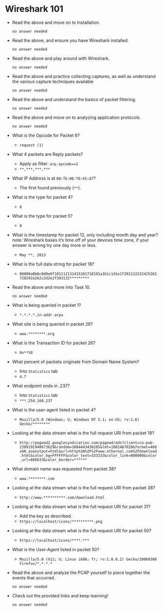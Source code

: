 # Wireshark 101

- Read the above and move on to Installation.

	  no answer needed

- Read the above, and ensure you have Wireshark installed.

	  no answer needed

- Read the above and play around with Wireshark.

	  no answer needed

- Read the above and practice collecting captures, as well as understand the various capture techniques available

	  no answer needed

- Read the above and understand the basics of packet filtering.

	  no answer needed

- Read the above and move on to analyzing application protocols.

	  no answer needed

- What is the Opcode for Packet 6?

	- `request (1)`

- What 4 packets are Reply packets?

	- Apply as filter: `arp.opcode==2`
	- `**,***,***,***`

- What IP Address is at `80:fb:06:f0:45:d7`?

	- The first found previously (`**`).

- What is the type for packet 4?

	- `8`

- What is the type for packet 5?

	- `0`

- What is the timestamp for packet 12, only including month day and year? note: Wireshark bases it’s time off of your devices time zone, if your answer is wrong try one day more or less.
	
	- `May **, 2013`

- What is the full data string for packet 18?

	- `08090a0b0c0d0e0f101112131415161718191a1b1c1d1e1f202122232425262728292a2b2c2d2e2f303132*********`

- Read the above and move into Task 10.

	  no answer needed

- What is being queried in packet 1?

	- `*.*.*.*.in-addr.arpa`

- What site is being queried in packet 26?

	- `www.********.org`

- What is the Transaction ID for packet 26?

	- `0x**58`

- What percent of packets originate from Domain Name System?

	- Into `Statistics` tab
	- `4.7`

- What endpoint ends in .237?

	- Into `Statistics` tab
	- `***.254.160.237`

- What is the user-agent listed in packet 4?

	- `Mozilla/5.0 (Windows; U; Windows NT 5.1; en-US; rv:1.6) Gecko/********`

- Looking at the data stream what is the full request URI from packet 18?

	- `http://pagead2.googlesyndication.com/pagead/ads?client=ca-pub-2309191948673629&random=1084443430285&lmt=1082467020&format=468x60_as&output=html&url=http%3A%2F%2Fwww.ethereal.com%2Fdownload.html&color_bg=FFFFFF&color_text=333333&color_link=000000&color_url=666633&color_border=******`

- What domain name was requested from packet 38?

	- `www.********.com`

- Looking at the data stream what is the full request URI from packet 38?

	- `http://www.**********.com/download.html`

- Looking at the data stream what is the full request URI for packet 31?

	- Add the key as described.
	- `https://localhost/icons/**********.png`

- Looking at the data stream what is the full request URI for packet 50?

	- `https://localhost/icons/****.***`

- What is the User-Agent listed in packet 50?

	- `Mozilla/5.0 (X11; U; Linux i686; fr; rv:1.8.0.2) Gecko/20060308 Firefox/*.*.*.*`

- Read the above and analyze the PCAP yourself  to piece together the events that occurred.

	  no answer needed

- Check out the provided links and keep learning!

	  no answer needed

